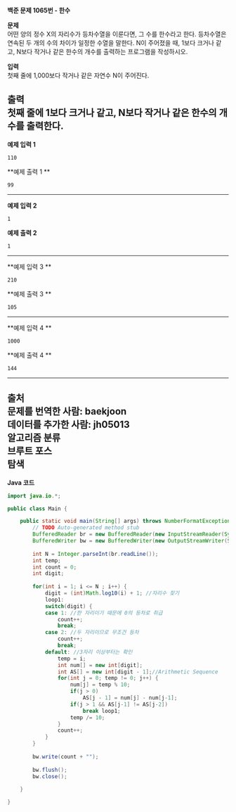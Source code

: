 **백준 문제 1065번 - 한수**<br>

**문제**<br>
어떤 양의 정수 X의 자리수가 등차수열을 이룬다면, 그 수를 한수라고 한다. 등차수열은 연속된 두 개의 수의 차이가 일정한 수열을 말한다. N이 주어졌을 때, 1보다 크거나 같고, N보다 작거나 같은 한수의 개수를 출력하는 프로그램을 작성하시오.<br> 

**입력**<br>
첫째 줄에 1,000보다 작거나 같은 자연수 N이 주어진다.<br>

**출력**<br>
첫째 줄에 1보다 크거나 같고, N보다 작거나 같은 한수의 개수를 출력한다.<br>
------------------------------------------------
**예제 입력 1** 
```
110
```
**예제 출력 1 **
```
99
```
------------------------------------------------
**예제 입력 2**
```
1
```
**예제 출력 2** 
```
1
```
------------------------------------------------
**예제 입력 3 **
```
210
```
**예제 출력 3 **
```
105
```
------------------------------------------------
**예제 입력 4 **
```
1000
```
**예제 출력 4 **
```
144
```
------------------------------------------------
**출처**<br>
문제를 번역한 사람: baekjoon<br>
데이터를 추가한 사람: jh05013<br>
**알고리즘 분류**<br>
브루트 포스<br>
탐색<br>
----------------------------------------
**Java 코드**

```java
import java.io.*;

public class Main {

	public static void main(String[] args) throws NumberFormatException, IOException {
		// TODO Auto-generated method stub
		BufferedReader br = new BufferedReader(new InputStreamReader(System.in));
		BufferedWriter bw = new BufferedWriter(new OutputStreamWriter(System.out));
	
		int N = Integer.parseInt(br.readLine());
		int temp;
		int count = 0;
		int digit;
		
		for(int i = 1; i <= N ; i++) {
			digit = (int)Math.log10(i) + 1; //자리수 찾기 
			loop1: 
			switch(digit) {
			case 1: //한 자리이기 때문에 0의 등차로 취급
				count++;
				break;
			case 2: //두 자리이므로 무조건 등차
				count++; 
				break;
			default: //3자리 이상부터는 확인
				temp = i;
				int num[] = new int[digit];
				int AS[] = new int[digit - 1];//Arithmetic Sequence
				for(int j = 0; temp != 0; j++) {
					num[j] = temp % 10;
					if(j > 0)
						AS[j - 1] = num[j] - num[j-1];
					if(j > 1 && AS[j-1] != AS[j-2])
						break loop1;
					temp /= 10;
				}
				count++;
			}
		}
		
		bw.write(count + "");
		
		bw.flush();
		bw.close();
		
	}

}
```
